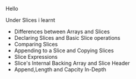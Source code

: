 Hello

Under Slices i learnt

- Differences between Arrays and Slices
- Declaring Slices and Basic Slice operations
- Comparing Slices
- Appending to a Slice and Copying Slices
- Slice Expressions
- Slice's Internal Backing Array and Slice Header
- Append,Length and Capcity In-Depth